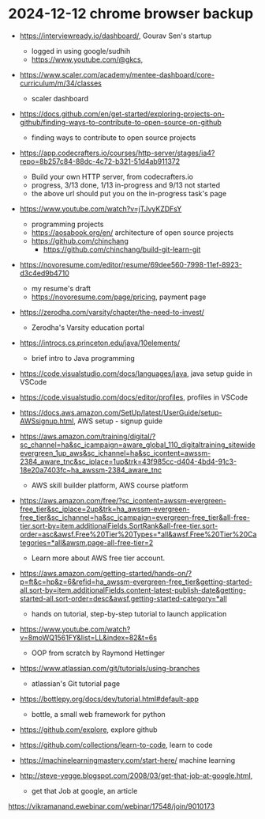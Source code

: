 # 2024-12-12 chrome browser backup

- https://interviewready.io/dashboard/, Gourav Sen's startup
    - logged in using google/sudhih
    - https://www.youtube.com/@gkcs,

- https://www.scaler.com/academy/mentee-dashboard/core-curriculum/m/34/classes
    - scaler dashboard

- https://docs.github.com/en/get-started/exploring-projects-on-github/finding-ways-to-contribute-to-open-source-on-github
    - finding ways to contribute to open source projects

- https://app.codecrafters.io/courses/http-server/stages/ia4?repo=8b257c84-88dc-4c72-b321-51d4ab911372
    - Build your own HTTP server, from codecrafters.io
    - progress, 3/13 done, 1/13 in-progress and 9/13 not started
    - the above url should put you on the in-progress task's page

- https://www.youtube.com/watch?v=jTJvyKZDFsY
    - programming projects
    - https://aosabook.org/en/ architecture of open source projects
    - https://github.com/chinchang
        - https://github.com/chinchang/build-git-learn-git

- https://novoresume.com/editor/resume/69dee560-7998-11ef-8923-d3c4ed9b4710
    - my resume's draft
    - https://novoresume.com/page/pricing, payment page

- https://zerodha.com/varsity/chapter/the-need-to-invest/
    - Zerodha's Varsity education portal

- https://introcs.cs.princeton.edu/java/10elements/
    - brief intro to Java programming

- https://code.visualstudio.com/docs/languages/java, java setup guide in VSCode
- https://code.visualstudio.com/docs/editor/profiles, profiles in VSCode

- https://docs.aws.amazon.com/SetUp/latest/UserGuide/setup-AWSsignup.html, AWS setup - signup guide
- https://aws.amazon.com/training/digital/?sc_channel=ha&sc_icampaign=aware_global_110_digitaltraining_sitewideevergreen_1up_aws&sc_ichannel=ha&sc_icontent=awssm-2384_aware_tnc&sc_iplace=1up&trk=43f985cc-d404-4bd4-91c3-18e20a7403fc~ha_awssm-2384_aware_tnc
    - AWS skill builder platform, AWS course platform
- https://aws.amazon.com/free/?sc_icontent=awssm-evergreen-free_tier&sc_iplace=2up&trk=ha_awssm-evergreen-free_tier&sc_ichannel=ha&sc_icampaign=evergreen-free_tier&all-free-tier.sort-by=item.additionalFields.SortRank&all-free-tier.sort-order=asc&awsf.Free%20Tier%20Types=*all&awsf.Free%20Tier%20Categories=*all&awsm.page-all-free-tier=2
    - Learn more about AWS free tier account.
- https://aws.amazon.com/getting-started/hands-on/?p=ft&c=hp&z=6&refid=ha_awssm-evergreen-free_tier&getting-started-all.sort-by=item.additionalFields.content-latest-publish-date&getting-started-all.sort-order=desc&awsf.getting-started-category=*all
    - hands on tutorial, step-by-step tutorial to launch application

- https://www.youtube.com/watch?v=8moWQ1561FY&list=LL&index=82&t=6s
    - OOP from scratch by Raymond Hettinger

- https://www.atlassian.com/git/tutorials/using-branches
    - atlassian's Git tutorial page

- https://bottlepy.org/docs/dev/tutorial.html#default-app
    - bottle, a small web framework for python

- https://github.com/explore, explore github
- https://github.com/collections/learn-to-code, learn to code

- https://machinelearningmastery.com/start-here/ machine learning

- http://steve-yegge.blogspot.com/2008/03/get-that-job-at-google.html,
    - get that Job at google, an article




https://vikramanand.ewebinar.com/webinar/17548/join/9010173